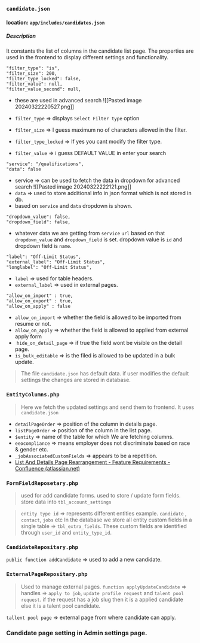 ### `candidate.json`
#### location: `app/includes/candidates.json`
##### Description
It constants the list of columns in the candidate list page. The properties are used in the frontend to display different settings and functionality.
```
"filter_type": "is",
"filter_size": 200,
"filter_type_locked": false,
"filter_value": null,
"filter_value_second": null,
```
- these are used in advanced search
![[Pasted image 20240322220527.png]]

- `filter_type` => displays `Select Filter type` option
- `filter_size` => I guess maximum no of characters allowed in the filter.
- `filter_type_locked` => If yes you cant modify the filter type.
- `filter_value` => i guess DEFAULT VALUE in enter your search

```
"service": "/qualifications",
"data": false
```
- service => can be used to fetch the data in dropdown for advanced search
![[Pasted image 20240322222121.png]]
- `data` => used to store additional info in json format which is not stored in db.
- based on `service` and `data` dropdown is shown.
```
"dropdown_value": false,
"dropdown_field": false,
```
- whatever data we are getting from `service` `url` based on that `dropdown_value` and `dropdown_field` is set. dropdown value is `id` and dropdown field is `name`.
```
"label": "Off-Limit Status",
"external_label": "Off-Limit Status",
"longlabel": "Off-Limit Status",
```
- `label` => used for table headers.
- `external_label` => used in external pages.

```
"allow_on_import" : true,
"allow_on_export" : true,
"allow_on_apply" : false
```
- `allow_on_import` => whether the field is allowed to be imported from resume or not.
- `allow_on_apply` => whether the field is allowed to applied from external apply form 
-  `hide_on_detail_page` => if true the field wont be visible on the detail page.
- `is_bulk_editable` => is the filed is allowed to be updated in a bulk update.

> The file `candidate.json` has default data. if user modifies the default settings the changes are stored in database.
> 

### `EntityColumns.php`
> Here we fetch the updated settings and send them to frontend. It uses `candidate.json`

- `detailPageOrder` => position of the column in details page.
- `listPageOrder` => position of the column in the list page.
- `$entity` => name of the table for which We are fetching columns.
- `eeocompliance` => means employer does not discriminate based on race & gender etc.
- `_jobAssociatedCustomFields` => appears to be a repetition.
- [List And Details Page Rearrangement - Feature Requirements - Confluence (atlassian.net)](https://rcrm.atlassian.net/wiki/spaces/RC/pages/222626101/List+And+Details+Page+Rearrangement)

### `FormFieldReposetary.php`

> used for add candidate forms. 
> used to store / update form fields.
> store data into `tbl_account_settings`

> `entity type id` => represents different entities example. `candidate` , `contact`, `jobs` etc
> In the database we store all entity custom fields in a single table => `tbl_extra_fields`. These custom fields are identified through `user_id` and `entity_type_id`.

### `CandidateRepositary.php`
`public function addCandidate` => used to add a new candidate.

### `ExternalPageRepositary.php`
> Used to manage external pages.
> `function applyUpdateCandidate` => handles => `apply to job`, `update profile request` and `talent pool request`.
> if the request has a job slug then it is a applied candidate else it is a talent pool candidate.
> 

`tallent pool page` => external page from where candidate can apply.

### Candidate page setting in Admin  settings page.



